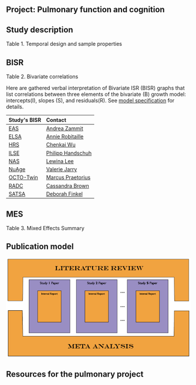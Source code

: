 Project: Pulmonary function and cognition
----


## Study description 
Table 1. Temporal design and sample properties  

## BISR
Table 2. Bivariate correlations  

Here are gathered verbal interpretation of Bivariate ISR (BISR) graphs that list correlations between three elements of the bivariate (B) growth model: intercepts(I), slopes (S), and residuals(R). See [model specification](https://github.com/IALSA/IALSA-2015-Portland/blob/master/reports/model_specification/README.md) for details.  


| Study's BISR | Contact |
| :---- | :------ |
| [EAS](/projects/pulmonary/BISR/bisr_eas.md) | [Andrea Zammit](mailto:Andrea.Zammit@einstein.yu.edu) |
| [ELSA](/projects/pulmonary/BISR/bisr_elsa.md) | [Annie Robitaille](mailto:annie.g.robitaille@gmail.com) |
| [HRS](/projects/pulmonary/BISR/bisr_hrs.md) | [Chenkai Wu](mailto:chenkai.wu2010@gmail.com) |
| [ILSE](/projects/pulmonary/BISR/bisr_ilse.md) | [Philipp Handschuh](mailto:philipp.handschuh@uni-ulm.de) |
| [NAS](/projects/pulmonary/BISR/bisr_nas.md) | [Lewina Lee](mailto:lewina@bu.edu) |
| [NuAge](/projects/pulmonary/BISR/bisr_nuage.md) | [Valerie Jarry ](mailto:valerie.jarry@umontreal.ca ) |
| [OCTO-Twin](/projects/pulmonary/BISR/bisr_octo.md) | [Marcus Praetorius](mailto:marcus.praetorius@psy.gu.se) |
| [RADC](/projects/pulmonary/BISR/bisr_radc.md) | [Cassandra Brown](mailto:clb@uvic.ca) |
| [SATSA](/projects/pulmonary/BISR/bisr_satsa.md) | [Deborah Finkel](mailto:dfinkel@ius.edu) |


## MES 
Table 3. Mixed Effects Summary

## Publication model
![publication model](../.././libs/materials/publication_model/publication_model-01.png)

## Resources for the **pulmonary** project
